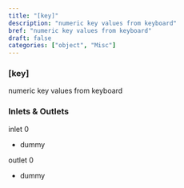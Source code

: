 ```yaml
---
title: "[key]"
description: "numeric key values from keyboard"
bref: "numeric key values from keyboard"
draft: false
categories: ["object", "Misc"]
---
```


### [key]

numeric key values from keyboard

### Inlets & Outlets

inlet 0

 - dummy

outlet 0

 - dummy
 
